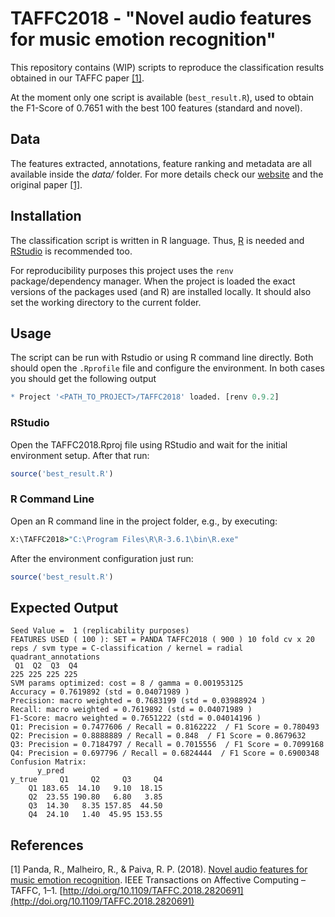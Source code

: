 # TAFFC2018 - "Novel audio features for music emotion recognition"

This repository contains (WIP) scripts to reproduce the classification results obtained in our TAFFC paper [[1]](#references).

At the moment only one script is available (`best_result.R`), used to obtain the F1-Score of 0.7651 with the best 100 features (standard and novel). 

## Data
The features extracted, annotations, feature ranking and metadata are all available inside the *data/* folder. For more details check our [website](http://mir.dei.uc.pt) and the original paper [[1]](#references).

## Installation

The classification script is written in R language. Thus, [R](https://www.r-project.org/) is needed and [RStudio](https://rstudio.com/) is recommended too.

For reproducibility purposes this project uses the `renv` package/dependency manager. When the project is loaded the exact versions of the packages used (and R) are installed locally. It should also set the working directory to the current folder.


## Usage

The script can be run with Rstudio or using R command line directly. Both should open the `.Rprofile` file and configure the environment. In both cases you should get the following output
```r
* Project '<PATH_TO_PROJECT>/TAFFC2018' loaded. [renv 0.9.2]
```

### RStudio
Open the TAFFC2018.Rproj file using RStudio and wait for the initial environment setup. After that run:
```r
source('best_result.R')
``` 

### R Command Line
Open an R command line in the project folder, e.g., by executing:
```cmd
X:\TAFFC2018>"C:\Program Files\R\R-3.6.1\bin\R.exe"
```

After the environment configuration just run:
```r
source('best_result.R')
```

## Expected Output

```plaintext
Seed Value =  1 (replicability purposes)
FEATURES USED ( 100 ): SET = PANDA TAFFC2018 ( 900 ) 10 fold cv x 20 reps / svm type = C-classification / kernel = radial 
quadrant_annotations
 Q1  Q2  Q3  Q4 
225 225 225 225 
SVM params optimized: cost = 8 / gamma = 0.001953125 
Accuracy = 0.7619892 (std = 0.04071989 )
Precision: macro weighted = 0.7683199 (std = 0.03988924 )
Recall: macro weighted = 0.7619892 (std = 0.04071989 )
F1-Score: macro weighted = 0.7651222 (std = 0.04014196 )
Q1: Precision = 0.7477606 / Recall = 0.8162222  / F1 Score = 0.780493 
Q2: Precision = 0.8888889 / Recall = 0.848  / F1 Score = 0.8679632 
Q3: Precision = 0.7184797 / Recall = 0.7015556  / F1 Score = 0.7099168 
Q4: Precision = 0.697796 / Recall = 0.6824444  / F1 Score = 0.6900348 
Confusion Matrix: 
      y_pred
y_true     Q1     Q2     Q3     Q4
    Q1 183.65  14.10   9.10  18.15
    Q2  23.55 190.80   6.80   3.85
    Q3  14.30   8.35 157.85  44.50
    Q4  24.10   1.40  45.95 153.55
```


## References
[1] Panda, R., Malheiro, R., & Paiva, R. P. (2018). [Novel audio features for music emotion recognition](http://mir.dei.uc.pt/pdf/Journals/MOODetector/TAFFC_2018_Panda.pdf). IEEE Transactions on Affective Computing – TAFFC, 1–1. [http://doi.org/10.1109/TAFFC.2018.2820691](http://doi.org/10.1109/TAFFC.2018.2820691)
